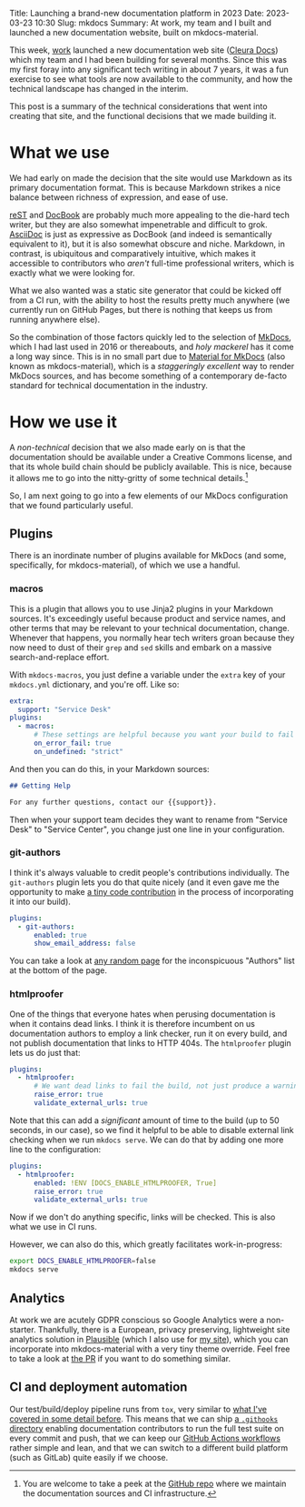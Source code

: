Title: Launching a brand-new documentation platform in 2023
Date: 2023-03-23 10:30
Slug: mkdocs
Summary: At work, my team and I built and launched a new documentation website, built on mkdocs-material.

This week, [work](https://cleura.com) launched a new documentation web site ([Cleura Docs](https://docs.cleura.cloud)) which my team and I had been building for several months.
Since this was my first foray into any significant tech writing in about 7 years, it was a fun exercise to see what tools are now available to the community, and how the technical landscape has changed in the interim.

This post is a summary of the technical considerations that went into creating that site, and the functional decisions that we made building it.

# What we use

We had early on made the decision that the site would use Markdown as its primary documentation format.
This is because Markdown strikes a nice balance between richness of expression, and ease of use.

[reST](https://en.wikipedia.org/wiki/ReStructuredText) and [DocBook](https://en.wikipedia.org/wiki/DocBook) are probably much more appealing to the die-hard tech writer, but they are also somewhat impenetrable and difficult to grok.
[AsciiDoc](https://asciidoc.org/) is just as expressive as DocBook (and indeed is semantically equivalent to it), but it is also somewhat obscure and niche.
Markdown, in contrast, is ubiquitous and comparatively intuitive, which makes it accessible to contributors who *aren't* full-time professional writers, which is exactly what we were looking for.

What we also wanted was a static site generator that could be kicked off from a CI run, with the ability to host the results pretty much anywhere (we currently run on GitHub Pages, but there is nothing that keeps us from running anywhere else).

So the combination of those factors quickly led to the selection of [MkDocs](https://www.mkdocs.org/), which I had last used in 2016 or thereabouts, and *holy mackerel* has it come a long way since.
This is in no small part due to [Material for MkDocs](https://squidfunk.github.io/mkdocs-material/) (also known as mkdocs-material), which is a *staggeringly excellent* way to render MkDocs sources, and has become something of a contemporary de-facto standard for technical documentation in the industry.

# How we use it

A *non-technical* decision that we also made early on is that the documentation should be available under a Creative Commons license, and that its whole build chain should be publicly available.
This is nice, because it allows me to go into the nitty-gritty of some technical details.[^github]

[^github]: You are welcome to take a peek at the [GitHub repo](https://github.com/citynetwork/docs/) where we maintain the documentation sources and CI infrastructure.

So, I am next going to go into a few elements of our MkDocs configuration that we found particularly useful.

## Plugins

There is an inordinate number of plugins available for MkDocs (and some, specifically, for mkdocs-material), of which we use a handful.

### macros

This is a plugin that allows you to use Jinja2 plugins in your Markdown sources.
It's exceedingly useful because product and service names, and other terms that may be relevant to your technical documentation, change.
Whenever that happens, you normally hear tech writers groan because they now need to dust of their `grep` and `sed` skills and embark on a massive search-and-replace effort.

With `mkdocs-macros`, you just define a variable under the `extra` key of your `mkdocs.yml` dictionary, and you're off. Like so:

```yaml
extra:
  support: "Service Desk"
plugins:
  - macros:
      # These settings are helpful because you want your build to fail if you're using an undefined macro.
      on_error_fail: true
	  on_undefined: "strict"
```

And then you can do this, in your Markdown sources:

```markdown
## Getting Help

For any further questions, contact our {{support}}.
```

Then when your support team decides they want to rename from "Service Desk" to "Service Center", you change just one line in your configuration.

### git-authors

I think it's always valuable to credit people's contributions individually.
The `git-authors` plugin lets you do that quite nicely (and it even gave me the opportunity to make [a tiny code contribution](https://github.com/timvink/mkdocs-git-authors-plugin/pull/66) in the process of incorporating it into our build).

```yaml
plugins:
  - git-authors:
      enabled: true
      show_email_address: false
```

You can take a look at [any random page](https://docs.cleura.cloud/howto/openstack/octavia/lbaas-l7pol/) for the inconspicuous "Authors" list at the bottom of the page.

### htmlproofer

One of the things that everyone hates when perusing documentation is when it contains dead links.
I think it is therefore incumbent on us documentation authors to employ a link checker, run it on every build, and not publish documentation that links to HTTP 404s.
The `htmlproofer` plugin lets us do just that:

```yaml
plugins:
  - htmlproofer:
      # We want dead links to fail the build, not just produce a warning.
      raise_error: true
	  validate_external_urls: true
```

Note that this can add a *significant* amount of time to the build (up to 50 seconds, in our case), so we find it helpful to be able to disable external link checking when we run `mkdocs serve`.
We can do that by adding one more line to the configuration:

```yaml
plugins:
  - htmlproofer:
      enabled: !ENV [DOCS_ENABLE_HTMLPROOFER, True]
      raise_error: true
	  validate_external_urls: true
```

Now if we don't do anything specific, links will be checked.
This is also what we use in CI runs.

However, we can also do this, which greatly facilitates work-in-progress:

```bash
export DOCS_ENABLE_HTMLPROOFER=false
mkdocs serve
```

## Analytics

At work we are acutely GDPR conscious so Google Analytics were a non-starter.
Thankfully, there is a European, privacy preserving, lightweight site analytics solution in [Plausible](https://plausible.io) (which I also use for [my site](/privacy)), which you can incorporate into mkdocs-material with a very tiny theme override.
Feel free to take a look at [the PR](https://github.com/citynetwork/docs/pull/59) if you want to do something similar.


## CI and deployment automation

Our test/build/deploy pipeline runs from `tox`, very similar to [what I've covered in some detail before]({filename}../resources/hints-and-kinks/universal-tox-tests.md).
This means that we can ship [a `.githooks` directory](https://github.com/citynetwork/docs/tree/main/.githooks) enabling documentation contributors to run the full test suite on every commit and push, that we can keep our [GitHub Actions workflows](https://github.com/citynetwork/docs/tree/main/.github/workflows) rather simple and lean, and that we can switch to a different build platform (such as GitLab) quite easily if we choose.



